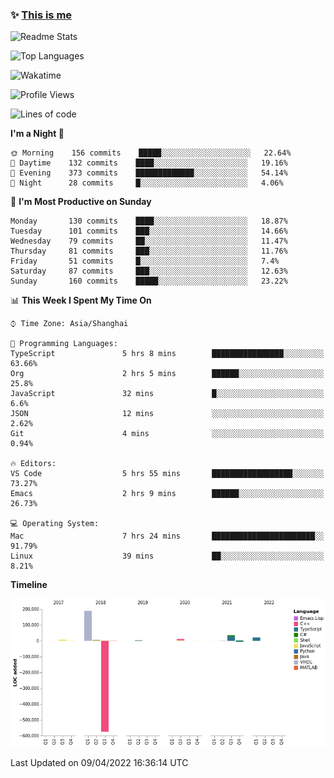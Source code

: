 <!--

**icyzeroice/icyzeroice** is a ✨ _special_ ✨ repository because its `README.md` (this file) appears on your GitHub profile.

Here are some ideas to get you started:

- 🔭 I’m currently working on ...
- 🌱 I’m currently learning ...
- 👯 I’m looking to collaborate on ...
- 🤔 I’m looking for help with ...
- 💬 Ask me about ...
- 📫 How to reach me: ...
- 😄 Pronouns: ...
- ⚡ Fun fact: ...

-->

### ✨ [This is me](https://shakugan.fandom.com/wiki/Serment)

![Readme Stats](https://github-readme-stats.vercel.app/api?username=icyzeroice)

![Top Languages](https://github-readme-stats.vercel.app/api/top-langs/?username=icyzeroice&exclude_repo=scutie2015-digimon&layout=compact&langs_count=5)

![Wakatime](https://github-readme-stats.vercel.app/api/wakatime?username=icyzeroice)

<!--START_SECTION:waka-->
![Profile Views](http://img.shields.io/badge/Profile%20Views-0-blue)

![Lines of code](https://img.shields.io/badge/From%20Hello%20World%20I%27ve%20Written--293%20Thousand%20lines%20of%20code-blue)

**I'm a Night 🦉** 

```text
🌞 Morning    156 commits    █████░░░░░░░░░░░░░░░░░░░░   22.64% 
🌆 Daytime    132 commits    ████░░░░░░░░░░░░░░░░░░░░░   19.16% 
🌃 Evening    373 commits    █████████████░░░░░░░░░░░░   54.14% 
🌙 Night      28 commits     █░░░░░░░░░░░░░░░░░░░░░░░░   4.06%

```
📅 **I'm Most Productive on Sunday** 

```text
Monday       130 commits    ████░░░░░░░░░░░░░░░░░░░░░   18.87% 
Tuesday      101 commits    ███░░░░░░░░░░░░░░░░░░░░░░   14.66% 
Wednesday    79 commits     ██░░░░░░░░░░░░░░░░░░░░░░░   11.47% 
Thursday     81 commits     ███░░░░░░░░░░░░░░░░░░░░░░   11.76% 
Friday       51 commits     █░░░░░░░░░░░░░░░░░░░░░░░░   7.4% 
Saturday     87 commits     ███░░░░░░░░░░░░░░░░░░░░░░   12.63% 
Sunday       160 commits    █████░░░░░░░░░░░░░░░░░░░░   23.22%

```


📊 **This Week I Spent My Time On** 

```text
⌚︎ Time Zone: Asia/Shanghai

💬 Programming Languages: 
TypeScript               5 hrs 8 mins        ████████████████░░░░░░░░░   63.66% 
Org                      2 hrs 5 mins        ██████░░░░░░░░░░░░░░░░░░░   25.8% 
JavaScript               32 mins             █░░░░░░░░░░░░░░░░░░░░░░░░   6.6% 
JSON                     12 mins             ░░░░░░░░░░░░░░░░░░░░░░░░░   2.62% 
Git                      4 mins              ░░░░░░░░░░░░░░░░░░░░░░░░░   0.94%

🔥 Editors: 
VS Code                  5 hrs 55 mins       ██████████████████░░░░░░░   73.27% 
Emacs                    2 hrs 9 mins        ██████░░░░░░░░░░░░░░░░░░░   26.73%

💻 Operating System: 
Mac                      7 hrs 24 mins       ███████████████████████░░   91.79% 
Linux                    39 mins             ██░░░░░░░░░░░░░░░░░░░░░░░   8.21%

```

**Timeline**

![Chart not found](https://raw.githubusercontent.com/icyzeroice/icyzeroice/main/charts/bar_graph.png) 


 Last Updated on 09/04/2022 16:36:14 UTC
<!--END_SECTION:waka-->

<!--

### Related
- https://github.com/abhisheknaiidu/awesome-github-profile-readme
- https://github.com/coderjojo/creative-profile-readme
- https://github.com/elangosundar/awesome-README-templates
- https://github.com/durgeshsamariya/awesome-github-profile-readme-templates
- https://github.com/anmol098/waka-readme-stats

-->
